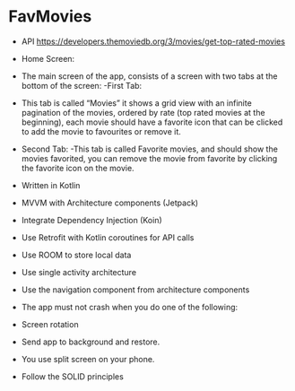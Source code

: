 # FavMovies


- API https://developers.themoviedb.org/3/movies/get-top-rated-movies

- Home Screen: 
- The main screen of the app, consists of a screen with two tabs at
the bottom of the screen:
-First Tab: 
- This tab is called “Movies” it shows a grid view with an infinite
pagination of the movies, ordered by rate (top rated movies at the beginning), each movie should have a favorite icon that can be clicked to add the movie to favourites or remove it.
- Second Tab: 
-This tab is called Favorite movies, and should show the movies favorited, you can remove the movie from favorite by clicking the favorite icon on the movie.


- Written in Kotlin
- MVVM with Architecture components (Jetpack)
- Integrate Dependency Injection (Koin) 
- Use Retrofit with Kotlin coroutines for API calls 
- Use ROOM to store local data 
- Use single activity architecture 
- Use the navigation component from architecture components 
- The app must not crash when you do one of the following:
- Screen rotation
- Send app to background and restore.
- You use split screen on your phone.
- Follow the SOLID principles

